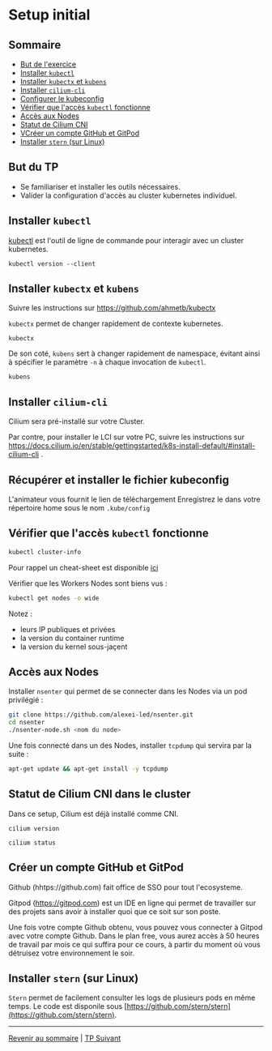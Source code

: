 # Setup initial

## Sommaire
  * [But de l'exercice](#but)
  * [Installer `kubectl`](#but)
  * [Installer `kubectx` et `kubens`](#but)
  * [Installer `cilium-cli`](#but)
  * [Configurer le kubeconfig](#but)
  * [Vérifier que l'accès `kubectl` fonctionne](#but)
  * [Accès aux Nodes](#but)
  * [Statut de Cilium CNI](#but)
  * [VCréer un compte GitHub et GitPod](#but)
  * [Installer `stern` (sur Linux)](#but)

## But du TP
* Se familiariser et installer les outils nécessaires.
* Valider la configuration d'accès au cluster kubernetes individuel. 

## Installer `kubectl`
[kubectl](https://kubernetes.io/docs/tasks/tools/install-kubectl/) est l'outil de ligne de commande pour interagir avec un cluster kubernetes.

```shell
kubectl version --client
```

## Installer `kubectx` et `kubens`
Suivre les instructions sur https://github.com/ahmetb/kubectx

`kubectx` permet de changer rapidement de contexte kubernetes.

```shell
kubectx
```

De son coté, `kubens` sert à changer rapidement de namespace, évitant ainsi à spécifier le paramètre `-n` à chaque invocation de `kubectl`.

```shell
kubens
```

## Installer `cilium-cli`
Cilium sera pré-installé sur votre Cluster.

Par contre, pour installer le LCI sur votre PC, suivre les instructions sur https://docs.cilium.io/en/stable/gettingstarted/k8s-install-default/#install-cilium-cli .

## Récupérer et installer le fichier kubeconfig
L'animateur vous fournit le lien de téléchargement
Enregistrez le dans votre répertoire home sous le nom `.kube/config`

## Vérifier que l'accès `kubectl` fonctionne

```bash
kubectl cluster-info
```

Pour rappel un cheat-sheet est disponible [ici](https://kubernetes.io/fr/docs/reference/kubectl/cheatsheet/)

Vérifier que les Workers Nodes sont biens vus :
```bash
kubectl get nodes -o wide
```
Notez :
* leurs IP publiques et privées
* la version du container runtime
* la version du kernel sous-jaçent

## Accès aux Nodes
Installer  `nsenter` qui permet de se connecter dans les Nodes via un pod privilégié :
```bash
git clone https://github.com/alexei-led/nsenter.git
cd nsenter
./nsenter-node.sh <nom du node>
```
Une fois connecté dans un des Nodes, installer `tcpdump` qui servira par la suite :
```bash
apt-get update && apt-get install -y tcpdump
```

## Statut de Cilium CNI dans le cluster

Dans ce setup, Cilium est déjà installé comme CNI.

```shell
cilium version
```

```shell
cilium status
```

## Créer un compte GitHub et GitPod
Github (hhtps://github.com) fait office de SSO pour tout l'ecosysteme.

Gitpod (https://gitpod.com) est un IDE en ligne qui permet de travailler sur des projets sans avoir à installer quoi que ce soit sur son poste.

Une fois votre compte Github obtenu, vous pouvez vous connecter à Gitpod avec votre compte Github. Dans le plan free, vous aurez accès à 50 heures de travail par mois ce qui suffira pour ce cours, à partir du moment où vous détruisez votre environnement le soir.

## Installer `stern` (sur Linux)
`Stern` permet de facilement consulter les logs de plusieurs pods en même temps.
Le code est disponile sous [https://github.com/stern/stern](https://github.com/stern/stern).

---

[Revenir au sommaire](../README.md) | [TP Suivant](./TP02.md)